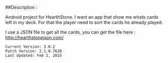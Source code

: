 ##Description :

Android project for HearthStone. 
I want an app that show me whats cards left in my deck. 
For that the player need to sort the cards he already played.

I use a JSON file to get all the cards, you can get the file here : http://hearthstonejson.com/

    Current Version: 3.0.2
    Patch Version: 2.1.0.7628
    Last Updated: Feb 2, 2015